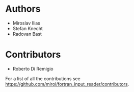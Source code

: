 # Authors

- Miroslav Ilias
- Stefan Knecht
- Radovan Bast

# Contributors

- Roberto Di Remigio

For a list of all the contributions see https://github.com/miroi/fortran_input_reader/contributors.

